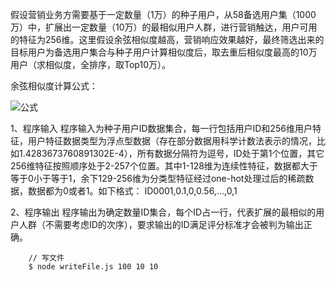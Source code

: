 假设营销业务方需要基于一定数量（1万）的种子用户，从58备选用户集（1000万）中，扩展出一定数量（10万）的最相似用户人群，进行营销触达，用户可用的特征为256维。这里假设余弦相似度越高，营销响应效果越好，最终筛选出来的目标用户为备选用户集合与种子用户计算相似度后，取去重后相似度最高的10万用户（求相似度，全排序，取Top10万）。

余弦相似度计算公式：

![公式](https://bkimg.cdn.bcebos.com/formula/50c51a907a949e8bbdbfa9219ed8bd35.svg)


1、程序输入
程序输入为种子用户ID数据集合，每一行包括用户ID和256维用户特征，用户特征数据类型为浮点型数据（存在部分数据用科学计数法表示的情况，比如1.4283673760891302E-4），所有数据分隔符为逗号，ID处于第1个位置，其它256维特征按照顺序处于2-257个位置。其中1-128维为连续性特征，数据都大于等于0小于等于1，余下129-256维为分类型特征经过one-hot处理过后的稀疏数据，数据都为0或者1。如下格式：
ID0001,0.1,0,0.56,…,0,1

2、程序输出
程序输出为确定数量ID集合，每个ID占一行，代表扩展的最相似的用户人群（不需要考虑ID的次序），要求输出的ID满足评分标准才会被判为输出正确。

```
    // 写文件
    $ node writeFile.js 100 10 10
```

